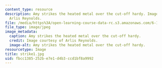 ```yaml
---
content_type: resource
description: Amy strikes the heated metal over the cut-off hardy. Image courtesy of
  Arlis Reynolds.
file: /media/https%3A/open-learning-course-data-rc.s3.amazonaws.com/6-163-strobe-project-laboratory-fall-2005/fbcc1385252be7e1d4b3ccd1bf8a9992_strike1.jpg
file_type: image/jpeg
image_metadata:
  caption: Amy strikes the heated metal over the cut-off hardy.
  credit: Image courtesy of Arlis Reynolds.
  image-alt: Amy strikes the heated metal over the cut-off hardy.
resourcetype: Image
title: strike1.jpg
uid: fbcc1385-252b-e7e1-d4b3-ccd1bf8a9992
---
```

